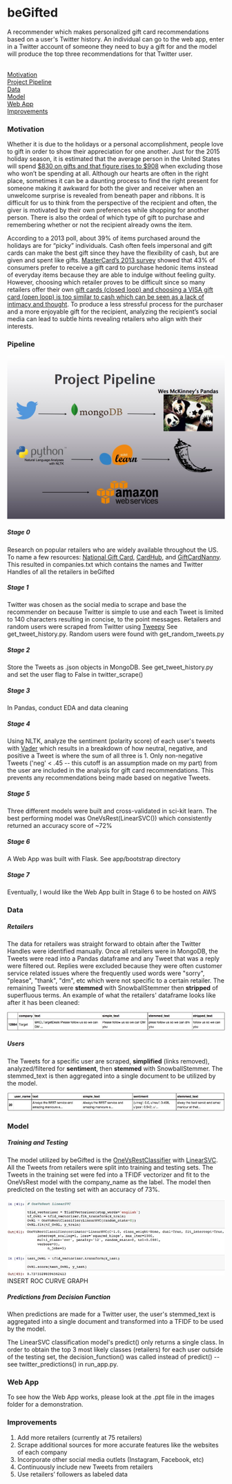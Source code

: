 beGifted
======
A recommender which makes personalized gift card recommendations based on a user's Twitter history. An individual can go to the web app, enter in a Twitter account of someone they need to buy a gift for and the model will produce the top three recommendations for that Twitter user.

<br>[Motivation](#motivation)
<br>[Project Pipeline](#pipeline)
<br>[Data](#data)
<br>[Model](#model)
<br>[Web App](#web-app)
<br>[Improvements](#improvements)


### Motivation
Whether it is due to the holidays or a personal accomplishment, people love to gift in order to show their appreciation for one another. Just for the 2015 holiday season, it is estimated that the average person in the United States will spend [$830 on gifts and that figure rises to $908](http://www.gallup.com/poll/186620/americans-plan-spending-lot-christmas.aspx) when excluding those who won’t be spending at all. Although our hearts are often in the right place, sometimes it can be a daunting process to find the right present for someone making it awkward for both the giver and receiver when an unwelcome surprise is revealed from beneath paper and ribbons. It is difficult for us to think from the perspective of the recipient and often, the giver is motivated by their own preferences while shopping for another person. There is also the ordeal of which type of gift to purchase and remembering whether or not the recipient already owns the item.


According to a 2013 poll, about 39% of items purchased around the holidays are for “picky” individuals. Cash often feels impersonal and gift cards can make the best gift since they have the flexibility of cash, but are given and spent like gifts. [MasterCard’s 2013 survey](http://www.spsp.org/news-center/press-releases/psychology-gift-giving-and-receiving) showed that 43% of consumers prefer to receive a gift card to purchase hedonic items instead of everyday items because they are able to indulge without feeling guilty. However, choosing which retailer proves to be difficult since so many retailers offer their own [gift cards (closed loop) and choosing a VISA gift card (open loop) is too similar to cash which can be seen as a lack of intimacy and thought]( http://blog.motivemetrics.com/the-psychology-of-holiday-gifts-are-gift-cards-impersonal-or-appreciated).
To produce a less stressful process for the purchaser and a more enjoyable gift for the recipient, analyzing the recipient’s social media can lead to subtle hints revealing retailers who align with their interests.

### Pipeline

![beGifted_Pipeline](./images/Pipeline.004.jpg)

##### Stage 0
Research on popular retailers who are widely available throughout the US. To name a few resources: [National Gift Card](http://www.ngc-group.com/), [CardHub](http://www.cardhub.com/edu/8-things-to-know-about-gift-cards/), and [GiftCardNanny](http://www.giftcardgranny.com/statistics/). This resulted in companies.txt which contains the names and Twitter Handles of all the retailers in beGifted

##### Stage 1
Twitter was chosen as the social media to scrape and base the recommender on because Twitter is simple to use and each Tweet is limited to 140 characters resulting in concise, to the point messages. Retailers and random users were scraped from Twitter using [Tweepy](https://github.com/tweepy/tweepy) See get_tweet_history.py. Random users were found with get_random_tweets.py

##### Stage 2
Store the Tweets as .json objects in MongoDB. See get_tweet_history.py and set the user flag to False in twitter_scrape()

##### Stage 3
In Pandas, conduct EDA and data cleaning

##### Stage 4
Using NLTK, analyze the sentiment (polarity score) of each user's tweets with [Vader](http://comp.social.gatech.edu/papers/icwsm14.vader.hutto.pdf) which results in a breakdown of how neutral, negative, and positive a Tweet is where the sum of all three is 1. Only non-negative Tweets ('neg' < .45 -- this cutoff is an assumption made on my part) from the user are included in the analysis for gift card recommendations. This prevents any recommendations being made based on negative Tweets.

##### Stage 5
Three different models were built and cross-validated in sci-kit learn. The best performing model was OneVsRest(LinearSVC()) which consistently returned an accuracy score of ~72%

##### Stage 6
A Web App was built with Flask. See app/bootstrap directory

##### Stage 7
Eventually, I would like the Web App built in Stage 6 to be hosted on AWS

### Data

##### Retailers
The data for retailers was straight forward to obtain after the Twitter Handles were identified manually. Once all retailers were in MongoDB, the Tweets were read into a Pandas dataframe and any Tweet that was a reply were filtered out. Replies were excluded because they were often customer service related issues where the frequently used words were "sorry", "please", "thank", "dm", etc which were not specific to a certain retailer. The remaining Tweets were **stemmed** with SnowballStemmer then **stripped** of superfluous terms. An example of what the retailers' dataframe looks like after it has been cleaned:

![target_text](./images/sample_company_text.jpg)

##### Users
The Tweets for a specific user are scraped, **simplified** (links removed), analyzed/filtered for **sentiment**, then **stemmed** with SnowballStemmer. The stemmed_text is then aggregated into a single document to be utilized by the model.

![user_text](./images/sample_user_text.jpg)

### Model
##### Training and Testing
The model utilized by beGifted is the [OneVsRestClassifier](http://scikit-learn.org/stable/modules/generated/sklearn.multiclass.OneVsRestClassifier.html) with [LinearSVC](http://scikit-learn.org/stable/modules/generated/sklearn.svm.LinearSVC.html). All the Tweets from retailers were split into training and testing sets. The Tweets in the training set were fed into a TFIDF vectorizer and fit to the OneVsRest model with the company_name as the label. The model then predicted on the testing set with an accuracy of 73%.

![OvR_model](./images/OvR.jpg)
INSERT ROC CURVE GRAPH

##### Predictions from Decision Function
When predictions are made for a Twitter user, the user's stemmed_text is aggregated into a single document and transformed into a TFIDF to be used by the model.

The LinearSVC classification model's predict() only returns a single class. In order to obtain the top 3 most likely classes (retailers) for each user outside of the testing set, the decision_function() was called instead of predict() -- see twitter_predictions() in run_app.py.

### Web App
To see how the Web App works, please look at the .ppt file in the images folder for a demonstration.

### Improvements
1. Add more retailers (currently at 75 retailers)
2. Scrape additional sources for more accurate features like the websites of each company
3. Incorporate other social media outlets (Instagram, Facebook, etc)
4. Continuously include new Tweets from retailers
5. Use retailers’ followers as labeled data

